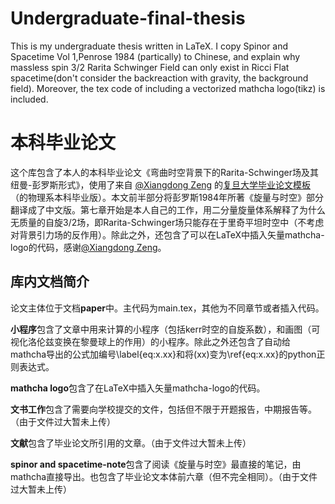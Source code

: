 # Undergraduate-final-thesis

This is my undergraduate thesis written in LaTeX. I copy Spinor and Spacetime Vol 1,Penrose 1984 (partically) to Chinese, and explain why massless spin 3/2 Rarita Schwinger Field can only exist in Ricci Flat spacetime(don't consider the backreaction with gravity, the background field). Moreover, the tex code of including a vectorized mathcha logo(tikz) is included.

# 本科毕业论文

这个库包含了本人的本科毕业论文《弯曲时空背景下的Rarita-Schwinger场及其纽曼-彭罗斯形式》，使用了来自 [@Xiangdong Zeng](https://github.com/stone-zeng) 的[复旦大学毕业论文模板](https://github.com/stone-zeng/fduthesis) （的物理系本科毕业版）。本文前半部分将彭罗斯1984年所著《旋量与时空》部分翻译成了中文版。第七章开始是本人自己的工作，用二分量旋量体系解释了为什么无质量的自旋$3/2$场，即Rarita-Schwinger场只能存在于里奇平坦时空中（不考虑对背景引力场的反作用）。除此之外，还包含了可以在LaTeX中插入矢量mathcha-logo的代码，感谢[@Xiangdong Zeng](https://github.com/stone-zeng)。

## 库内文档简介

论文主体位于文档**paper**中。主代码为main.tex，其他为不同章节或者插入代码。

**小程序**包含了文章中用来计算的小程序（包括kerr时空的自旋系数），和画图（可视化洛伦兹变换在黎曼球上的作用）的小程序。除此之外还包含了自动给mathcha导出的公式加编号\label{eq:x.xx}和将(xx)变为\ref{eq:x.xx}的python正则表达式。

**mathcha logo**包含了在LaTeX中插入矢量mathcha-logo的代码。

**文书工作**包含了需要向学校提交的文件，包括但不限于开题报告，中期报告等。（由于文件过大暂未上传）

**文献**包含了毕业论文所引用的文章。（由于文件过大暂未上传）

**spinor and spacetime-note**包含了阅读《旋量与时空》最直接的笔记，由mathcha直接导出。也包含了毕业论文本体前六章（但不完全相同）。（由于文件过大暂未上传）
